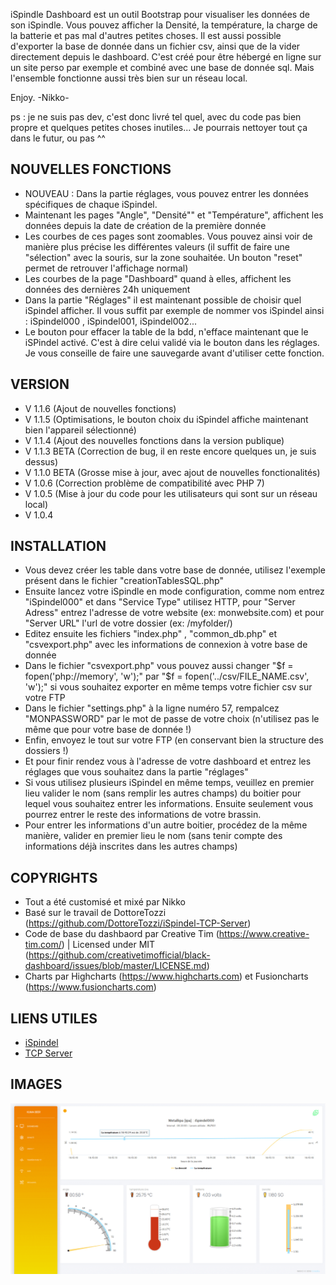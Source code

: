 iSpindle Dashboard est un outil Bootstrap pour visualiser les données de son iSpindle.
Vous pouvez afficher la Densité, la température, la charge de la batterie et pas mal d'autres petites choses.
Il est aussi possible d'exporter la base de donnée dans un fichier csv, ainsi que de la vider directement depuis le dashboard.
C'est créé pour être hébergé en ligne sur un site perso par exemple et combiné avec une base de donnée sql.
Mais l'ensemble fonctionne aussi très bien sur un réseau local.

Enjoy. -Nikko-

ps : je ne suis pas dev, c'est donc livré tel quel, avec du code pas bien propre et quelques petites choses inutiles...
Je pourrais nettoyer tout ça dans le futur, ou pas ^^

## NOUVELLES FONCTIONS

- NOUVEAU : Dans la partie réglages, vous pouvez entrer les données spécifiques de chaque iSpindel.
- Maintenant les pages "Angle", "Densité"" et "Température", affichent les données depuis la date de création de la première donnée
- Les courbes de ces pages sont zoomables. Vous pouvez ainsi voir de manière plus précise les différentes valeurs
  (il suffit de faire une "sélection" avec la souris, sur la zone souhaitée. Un bouton "reset" permet de retrouver l'affichage normal)
- Les courbes de la page "Dashboard" quand à elles, affichent les données des dernières 24h uniquement
- Dans la partie "Réglages" il est maintenant possible de choisir quel iSpindel afficher. Il vous suffit par exemple de nommer vos iSpindel ainsi : iSpindel000 , iSpindel001, iSpindel002...
- Le bouton pour effacer la table de la bdd, n'efface maintenant que le iSPindel activé. C'est à dire celui validé via le bouton dans les réglages.
Je vous conseille de faire une sauvegarde avant d'utiliser cette fonction.

## VERSION

- V 1.1.6 (Ajout de nouvelles fonctions)
- V 1.1.5 (Optimisations, le bouton choix du iSpindel affiche maintenant bien l'appareil sélectionné)
- V 1.1.4 (Ajout des nouvelles fonctions dans la version publique)
- V 1.1.3 BETA (Correction de bug, il en reste encore quelques un, je suis dessus)
- V 1.1.0 BETA (Grosse mise à jour, avec ajout de nouvelles fonctionalités)
- V 1.0.6 (Correction problème de compatibilité avec PHP 7)
- V 1.0.5 (Mise à jour du code pour les utilisateurs qui sont sur un réseau local)
- V 1.0.4


## INSTALLATION

- Vous devez créer les table dans votre base de donnée, utilisez l'exemple présent dans le fichier "creationTablesSQL.php"
- Ensuite lancez votre iSpindle en mode configuration, comme nom entrez "iSpindel000" et dans "Service Type" utilisez HTTP, pour "Server Adress" entrez l'adresse de votre website (ex: monwebsite.com) et pour "Server URL" l'url de votre dossier (ex: /myfolder/)
- Editez ensuite les fichiers "index.php" , "common_db.php" et "csvexport.php" avec les informations de connexion à votre base de donnée
- Dans le fichier "csvexport.php" vous pouvez aussi changer "$f = fopen('php://memory', 'w');" par "$f = fopen('../csv/FILE_NAME.csv', 'w');" si vous souhaitez exporter en même temps votre fichier csv sur votre FTP
- Dans le fichier "settings.php" à la ligne numéro 57, rempalcez "MONPASSWORD" par le mot de passe de votre choix (n'utilisez pas le même que pour votre base de donnée !)
- Enfin, envoyez le tout sur votre FTP (en conservant bien la structure des dossiers !)
- Et pour finir rendez vous à l'adresse de votre dashboard et entrez les réglages que vous souhaitez dans la partie "réglages"
- Si vous utilisez plusieurs iSpindel en même temps, veuillez en premier lieu valider le nom (sans remplir les autres champs) du boitier pour lequel vous souhaitez entrer les informations. Ensuite seulement vous pourrez entrer le reste des informations de votre brassin.
- Pour entrer les informations d'un autre boitier, procédez de la même manière, valider en premier lieu le nom (sans tenir compte des informations déjà inscrites dans les autres champs)


## COPYRIGHTS

- Tout a été customisé et mixé par Nikko
- Basé sur le travail de DottoreTozzi (https://github.com/DottoreTozzi/iSpindel-TCP-Server)
- Code de base du dashbaord par Creative Tim (https://www.creative-tim.com/)
  | Licensed under MIT (https://github.com/creativetimofficial/black-dashboard/issues/blob/master/LICENSE.md)
- Charts par Highcharts (https://www.highcharts.com) et Fusioncharts (https://www.fusioncharts.com)


## LIENS UTILES

- [iSpindel](https://github.com/universam1/iSpindel)
- [TCP Server](https://github.com/DottoreTozzi/iSpindel-TCP-Server)

## IMAGES

![Screenshot](DeleteMe.gif)
